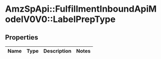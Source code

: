 # AmzSpApi::FulfillmentInboundApiModelV0V0::LabelPrepType

## Properties
Name | Type | Description | Notes
------------ | ------------- | ------------- | -------------

